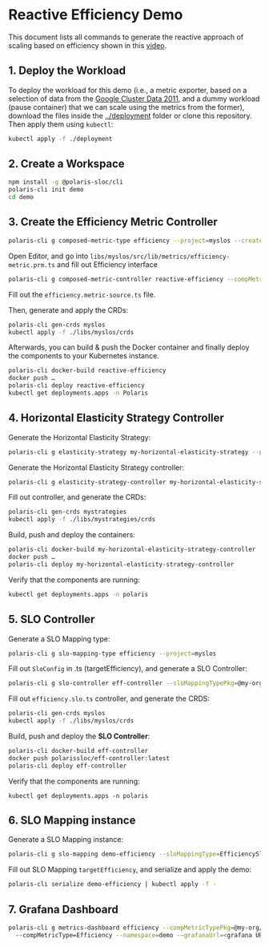 # Reactive Efficiency Demo

This document lists all commands to generate the reactive approach of scaling based on efficiency shown in this [video](https://youtu.be/qScTsLGyOi8).

## 1. Deploy the Workload

To deploy the workload for this demo (i.e., a metric exporter, based on a selection of data from the [Google Cluster Data 2011](https://research.google/tools/datasets/cluster-workload-traces/), and a dummy workload (pause container) that we can scale using the metrics from the former), download the files inside the [../deployment](../deployment) folder or clone this repository.
Then apply them using `kubectl`:
```bash
kubectl apply -f ./deployment
```

## 2. Create a Workspace 
```bash
npm install -g @polaris-sloc/cli
polaris-cli init demo
cd demo 
```

## 3. Create the Efficiency Metric Controller

```bash
polaris-cli g composed-metric-type efficiency --project=myslos --createLibProject=true --importPath=@my-org/my-slos
```

Open Editor, and
go into `libs/myslos/src/lib/metrics/efficiency-metric.prm.ts` and fill out Efficiency interface

```bash
polaris-cli g composed-metric-controller reactive-efficiency --compMetricType=Efficiency --compMetricTypePkg=@my-org/my-slos
```

Fill out the `efficiency.metric-source.ts` file.

Then, generate and apply the CRDs:

```bash
polaris-cli gen-crds myslos
kubectl apply -f ./libs/myslos/crds
```

Afterwards, you can build & push the Docker container and finally deploy the components to your Kubernetes instance. 
```bash
polaris-cli docker-build reactive-efficiency
docker push …
polaris-cli deploy reactive-efficiency
kubectl get deployments.apps -n Polaris 
```

## 4. Horizontal Elasticity Strategy Controller

Generate the Horizontal Elasticity Strategy:
```bash
polaris-cli g elasticity-strategy my-horizontal-elasticity-strategy --project=mystrategies --createLibProject=true --importPath=@my-org/my-strategies 
```

Generate the Horizontal Elasticity Strategy controller:
```bash
polaris-cli g elasticity-strategy-controller my-horizontal-elasticity-strategy-controller --eStratTypePkg=@my-org/my-strategies --eStratType=MyHorizontalElasticityStrategy 
```

Fill out controller, and generate the CRDs:
```bash
polaris-cli gen-crds mystrategies 
kubectl apply -f ./libs/mystrategies/crds 
```

Build, push and deploy the containers:
```bash
polaris-cli docker-build my-horizontal-elasticity-strategy-controller 
docker push … 
polaris-cli deploy my-horizontal-elasticity-strategy-controller 
```

Verify that the components are running:
```bash
kubectl get deployments.apps -n polaris 
```

## 5. SLO Controller

Generate a SLO Mapping type:

```bash
polaris-cli g slo-mapping-type efficiency --project=myslos 
```

Fill out `SloConfig` in .ts (targetEfficiency), and generate a SLO Controller:

```bash
polaris-cli g slo-controller eff-controller --sloMappingTypePkg=@my-org/my-slos --sloMappingType=EfficiencySloMapping 
```

Fill out `efficiency.slo.ts` controller, and generate the CRDS:

```bash
polaris-cli gen-crds myslos 
kubectl apply -f ./libs/myslos/crds 
```

Build, push and deploy the **SLO Controller**:

```bash
polaris-cli docker-build eff-controller 
docker push polarissloc/eff-controller:latest 
polaris-cli deploy eff-controller 
```

Verify that the components are running:
```
kubectl get deployments.apps -n polaris 
```
 
## 6. SLO Mapping instance

Generate a SLO Mapping instance:
```bash
polaris-cli g slo-mapping demo-efficiency --sloMappingType=EfficiencySloMapping --sloMappingTypePkg=@my-org/my-slos 
```

Fill out SLO Mapping `targetEfficiency`, and serialize and apply the demo:

```bash
polaris-cli serialize demo-efficiency | kubectl apply -f - 
```

## 7. Grafana Dashboard

```bash
polaris-cli g metrics-dashboard efficiency --compMetricTypePkg=@my-org/my-slos \ 
  --compMetricType=Efficiency --namespace=demo -–grafanaUrl=<grafana URL>
```
